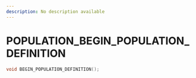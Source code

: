 ```yaml
---
description: No description available 
---
```


# POPULATION\_BEGIN_POPULATION_DEFINITION

```cpp
void BEGIN_POPULATION_DEFINITION();
```
